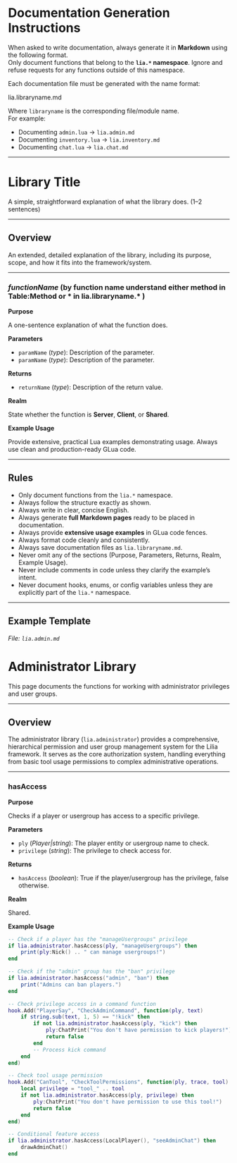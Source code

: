 # Documentation Generation Instructions

When asked to write documentation, always generate it in **Markdown** using the following format.  
Only document functions that belong to the **`lia.*` namespace**. Ignore and refuse requests for any functions outside of this namespace.  

Each documentation file must be generated with the name format:

lia.libraryname.md

Where `libraryname` is the corresponding file/module name.  
For example:  
- Documenting `admin.lua` → `lia.admin.md`  
- Documenting `inventory.lua` → `lia.inventory.md`  
- Documenting `chat.lua` → `lia.chat.md`  

---

# Library Title

A simple, straightforward explanation of what the library does. (1–2 sentences)

---

## Overview

An extended, detailed explanation of the library, including its purpose, scope, and how it fits into the framework/system.

---

### *functionName* (by function name understand either method in Table:Method or * in lia.libraryname.* )

**Purpose**

A one-sentence explanation of what the function does.

**Parameters**

* `paramName` (*type*): Description of the parameter.
* `paramName` (*type*): Description of the parameter.

**Returns**

* `returnName` (*type*): Description of the return value.

**Realm**

State whether the function is **Server**, **Client**, or **Shared**.

**Example Usage**

Provide extensive, practical Lua examples demonstrating usage. Always use clean and production-ready GLua code.

---

## Rules

- Only document functions from the `lia.*` namespace.  
- Always follow the structure exactly as shown.  
- Always write in clear, concise English.  
- Always generate **full Markdown pages** ready to be placed in documentation.  
- Always provide **extensive usage examples** in GLua code fences.  
- Always format code cleanly and consistently.  
- Always save documentation files as `lia.libraryname.md`.  
- Never omit any of the sections (Purpose, Parameters, Returns, Realm, Example Usage).  
- Never include comments in code unless they clarify the example’s intent.  
- Never document hooks, enums, or config variables unless they are explicitly part of the `lia.*` namespace.  

---

## Example Template

_File: `lia.admin.md`_

# Administrator Library

This page documents the functions for working with administrator privileges and user groups.

---

## Overview

The administrator library (`lia.administrator`) provides a comprehensive, hierarchical permission and user group management system for the Lilia framework. It serves as the core authorization system, handling everything from basic tool usage permissions to complex administrative operations.

---

### hasAccess

**Purpose**

Checks if a player or usergroup has access to a specific privilege.

**Parameters**

* `ply` (*Player|string*): The player entity or usergroup name to check.
* `privilege` (*string*): The privilege to check access for.

**Returns**

* `hasAccess` (*boolean*): True if the player/usergroup has the privilege, false otherwise.

**Realm**

Shared.

**Example Usage**

```lua
-- Check if a player has the "manageUsergroups" privilege
if lia.administrator.hasAccess(ply, "manageUsergroups") then
    print(ply:Nick() .. " can manage usergroups!")
end

-- Check if the "admin" group has the "ban" privilege
if lia.administrator.hasAccess("admin", "ban") then
    print("Admins can ban players.")
end

-- Check privilege access in a command function
hook.Add("PlayerSay", "CheckAdminCommand", function(ply, text)
    if string.sub(text, 1, 5) == "!kick" then
        if not lia.administrator.hasAccess(ply, "kick") then
            ply:ChatPrint("You don't have permission to kick players!")
            return false
        end
        -- Process kick command
    end
end)

-- Check tool usage permission
hook.Add("CanTool", "CheckToolPermissions", function(ply, trace, tool)
    local privilege = "tool_" .. tool
    if not lia.administrator.hasAccess(ply, privilege) then
        ply:ChatPrint("You don't have permission to use this tool!")
        return false
    end
end)

-- Conditional feature access
if lia.administrator.hasAccess(LocalPlayer(), "seeAdminChat") then
    drawAdminChat()
end